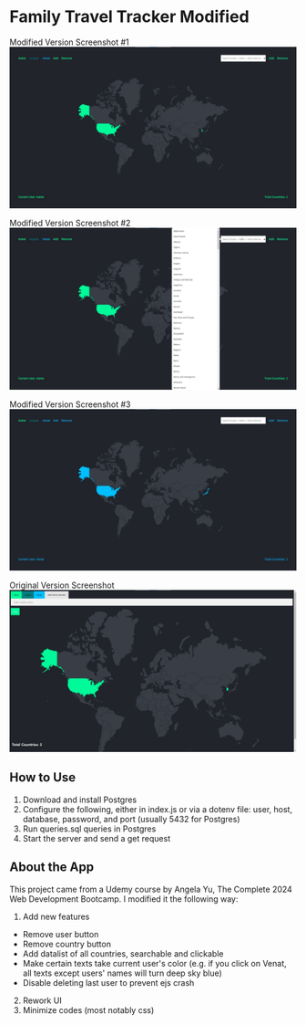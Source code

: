 # Family Travel Tracker Modified

Modified Version Screenshot #1
![family travel tracker modified version screenshot #1](family-travel-tracker-modified1.jpg)

Modified Version Screenshot #2
![family travel tracker modified version screenshot #2](family-travel-tracker-modified2.jpg)

Modified Version Screenshot #3
![family travel tracker modified version screenshot #3](family-travel-tracker-modified3.jpg)

Original Version Screenshot
![family travel tracker original version screenshot](family-travel-tracker-original1.jpg)

## How to Use

1. Download and install Postgres
2. Configure the following, either in index.js or via a dotenv file: user, host, database, password, and port (usually 5432 for Postgres)
3. Run queries.sql queries in Postgres
4. Start the server and send a get request

## About the App

This project came from a Udemy course by Angela Yu, The Complete 2024 Web Development Bootcamp.
I modified it the following way:

1. Add new features

- Remove user button
- Remove country button
- Add datalist of all countries, searchable and clickable
- Make certain texts take current user's color (e.g. if you click on Venat, all texts except users' names will turn deep sky blue)
- Disable deleting last user to prevent ejs crash

2. Rework UI
3. Minimize codes (most notably css)
